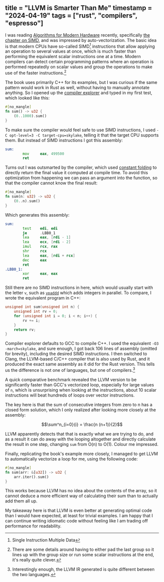 title = "LLVM is Smarter Than Me"
timestamp = "2024-04-19"
tags = ["rust", "compilers", "espresso"]
---

<script
  src="https://cdn.mathjax.org/mathjax/latest/MathJax.js?config=TeX-AMS-MML_HTMLorMML"
  type="text/javascript">
</script>

I was reading [Algorithms for Modern Hardware](https://en.algorithmica.org/hpc/)
recently, specifically [the chapter on
SIMD](https://en.algorithmica.org/hpc/simd/), and was impressed by
auto-vectorization. The basic idea is that modern CPUs have so-called SIMD[^1]
instructions that allow applying an operation to several values at once, which
is much faster than performing the equivalent scalar instructions one at a time.
Modern compilers can detect certain programming patterns where an operation is
performed repeatedly on scalar values and group the operations to make use of
the faster instructions.[^2]

The book uses primarily C++ for its examples, but I was curious if the same
pattern would work in Rust as well, without having to manually annotate
anything. So I opened up the [compiler explorer](https://godbolt.org/) and typed
in my first test, which looked like this:

```rust
#[no_mangle]
fn sum() -> u32 {
    (0..1000).sum()
}
```

To make sure the compiler would feel safe to use SIMD instructions, I used `-C
opt-level=3 -C target-cpu=skylake`, telling it that the target CPU supports
them. But instead of SIMD instructions I got this assembly:

```asm
sum:
        mov     eax, 499500
        ret
```

Turns out I was outsmarted by the compiler, which used [constant
folding](https://en.wikipedia.org/wiki/Constant_folding) to directly return the
final value it computed at compile time. To avoid this optimization from
happening we can pass an argument into the function, so that the compiler cannot
know the final result:

```rust
#[no_mangle]
fn sum(n: u32) -> u32 {
    (0..n).sum()
}
```

Which generates this assembly:

```asm
sum:
        test    edi, edi
        je      .LBB0_1
        lea     eax, [rdi - 1]
        lea     ecx, [rdi - 2]
        imul    rcx, rax
        shr     rcx
        lea     eax, [rdi + rcx]
        dec     eax
        ret
.LBB0_1:
        xor     eax, eax
        ret
```

Still there are no SIMD instructions in here, which would usually start with the
letter `v`, such as
[`vpaddd`](https://www.felixcloutier.com/x86/paddb:paddw:paddd:paddq) which adds
integers in parallel. To compare, I wrote the equivalent program in C++:

```c++
unsigned int sum(unsigned int n) {
    unsigned int rv = 0;
    for (unsigned int i = 0; i < n; i++) {
        rv += i;
    }
    return rv;
}
```

Compiler explorer defaults to GCC to compile C++. I used the equivalent `-O3
-march=skylake`, and sure enough, I got back 106 lines of assembly (omitted for
brevity), including the desired SIMD instructions. I then switched to Clang, the
LLVM-based C/C++ compiler that is also used by Rust, and it produced the exact
same assembly as it did for the Rust version. This tells us the difference is
not one of languages, but one of compilers.[^3]

A quick comparative benchmark revealed the LLVM version to be significantly
faster than GCC's vectorized loop, especially for large values of `n`, which is
unsurprising when looking at the instructions, about 10 scalar instructions will
beat hundreds of loops over vector instructions.

The key here is that the sum of consecutive integers from zero to n has a
closed form solution, which I only realized after looking more closely at the
assembly:

$$\sum^n_{i=0}{i} = \frac{n (n+1)}{2}$$

LLVM apparently detects that that is exactly what we are trying to do, and as a
result it can do away with the looping altogether and directly calculate the
result in one step, changing `sum` from O(n) to O(1). Colour me impressed.

Finally, replicating the book's example more closely, I managed to get LLVM to
automatically vectorize a loop for me, using the following code:

```rust
#[no_mangle]
fn sum(arr: &[u32]) -> u32 {
    arr.iter().sum()
}
```

This works because LLVM has no idea about the contents of the array, so it
cannot deduce a more efficient way of calculating their sum than to actually add
them all up.

My takeaway here is that LLVM is even better at generating optimal code than I
would have expected, at least for trivial examples. I am happy that I can
continue writing idiomatic code without feeling like I am trading off
performance for readability.

[^1]: Single Instruction Multiple Data

[^2]: There are some details around having to either pad the last group so it
    lines up with the group size or run some scalar instructions at the end,
    it's really quite clever.

[^3]: Interestingly enough, the LLVM IR generated is quite different between the
    two languages.
